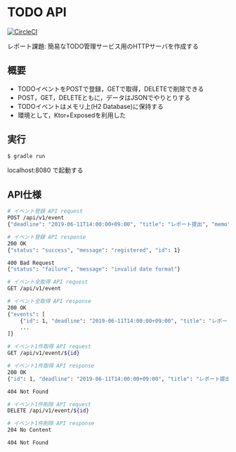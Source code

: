 # TODO API

[![CircleCI](https://circleci.com/gh/deka0106/todo-ktor.svg?style=svg)](https://circleci.com/gh/deka0106/todo-ktor)

レポート課題: 簡易なTODO管理サービス用のHTTPサーバを作成する

## 概要

* TODOイベントをPOSTで登録，GETで取得，DELETEで削除できる
* POST，GET，DELETEともに，データはJSONでやりとりする
* TODOイベントはメモリ上(H2 Database)に保持する
* 環境として，Ktor+Exposedを利用した

## 実行

```bash
$ gradle run
```

localhost:8080 で起動する

## API仕様

```bash
# イベント登録 API request
POST /api/v1/event
{"deadline": "2019-06-11T14:00:00+09:00", "title": "レポート提出", "memo": ""}

# イベント登録 API response
200 OK
{"status": "success", "message": "registered", "id": 1}

400 Bad Request
{"status": "failure", "message": "invalid date format"}
```

```bash
# イベント全取得 API request
GET /api/v1/event

# イベント全取得 API response
200 OK
{"events": [
    {"id": 1, "deadline": "2019-06-11T14:00:00+09:00", "title": "レポート提出", "memo": ""},
    ...
]}
```

```bash
# イベント1件取得 API request
GET /api/v1/event/${id}

# イベント1件取得 API response
200 OK
{"id": 1, "deadline": "2019-06-11T14:00:00+09:00", "title": "レポート提出", "memo": ""}

404 Not Found
```

```bash
# イベント1件削除 API request
DELETE /api/v1/event/${id}

# イベント1件削除 API response
204 No Content

404 Not Found
```